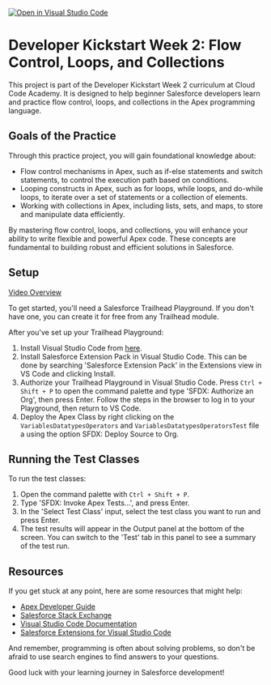 [![Open in Visual Studio Code](https://classroom.github.com/assets/open-in-vscode-718a45dd9cf7e7f842a935f5ebbe5719a5e09af4491e668f4dbf3b35d5cca122.svg)](https://classroom.github.com/online_ide?assignment_repo_id=13239813&assignment_repo_type=AssignmentRepo)

# Developer Kickstart Week 2: Flow Control, Loops, and Collections

This project is part of the Developer Kickstart Week 2 curriculum at Cloud Code Academy. It is designed to help beginner Salesforce developers learn and practice flow control, loops, and collections in the Apex programming language.

## Goals of the Practice

Through this practice project, you will gain foundational knowledge about:

- Flow control mechanisms in Apex, such as if-else statements and switch statements, to control the execution path based on conditions.
- Looping constructs in Apex, such as for loops, while loops, and do-while loops, to iterate over a set of statements or a collection of elements.
- Working with collections in Apex, including lists, sets, and maps, to store and manipulate data efficiently.

By mastering flow control, loops, and collections, you will enhance your ability to write flexible and powerful Apex code. These concepts are fundamental to building robust and efficient solutions in Salesforce.

## Setup
[Video Overview](https://vimeo.com/839597882/46fc06d93e)

To get started, you'll need a Salesforce Trailhead Playground. If you don't have one, you can create it for free from any Trailhead module.

After you've set up your Trailhead Playground:

1. Install Visual Studio Code from [here](https://code.visualstudio.com/download).
2. Install Salesforce Extension Pack in Visual Studio Code. This can be done by searching 'Salesforce Extension Pack' in the Extensions view in VS Code and clicking Install.
3. Authorize your Trailhead Playground in Visual Studio Code. Press `Ctrl + Shift + P` to open the command palette and type 'SFDX: Authorize an Org', then press Enter. Follow the steps in the browser to log in to your Playground, then return to VS Code.
4. Deploy the Apex Class by right clicking on the `VariablesDatatypesOperators` and  `VariablesDatatypesOperatorsTest` file a using the option SFDX: Deploy Source to Org.

## Running the Test Classes

To run the test classes:

1. Open the command palette with `Ctrl + Shift + P`.
2. Type 'SFDX: Invoke Apex Tests...', and press Enter.
3. In the 'Select Test Class' input, select the test class you want to run and press Enter.
4. The test results will appear in the Output panel at the bottom of the screen. You can switch to the 'Test' tab in this panel to see a summary of the test run.

## Resources

If you get stuck at any point, here are some resources that might help:

- [Apex Developer Guide](https://developer.salesforce.com/docs/atlas.en-us.apexcode.meta/apexcode/apex_dev_guide.htm)
- [Salesforce Stack Exchange](https://salesforce.stackexchange.com/)
- [Visual Studio Code Documentation](https://code.visualstudio.com/docs)
- [Salesforce Extensions for Visual Studio Code](https://developer.salesforce.com/tools/vscode/)

And remember, programming is often about solving problems, so don't be afraid to use search engines to find answers to your questions.

Good luck with your learning journey in Salesforce development!
